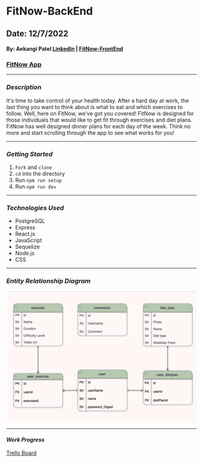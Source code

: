 # FitNow-BackEnd

## Date: 12/7/2022

#### By: Aekangi Patel [LinkedIn](https://www.linkedin.com/in/aekangipatel/) | [FitNow-FrontEnd](https://github.com/Aekangi/FitNow-FrontEnd)

### [FitNow App]()

---

### **_Description_**

It's time to take control of your health today. After a hard day at work, the last thing you want to think about is what to eat and which exercises to follow. Well, here on FitNow, we've got you covered! FitNow is designed for those individuals that would like to get fit through exercises and diet plans. FitNow has well designed dinner plans for each day of the week. Think no more and start scrolling through the app to see what works for you!

---

### **_Getting Started_**

1. `Fork` and `clone`
2. `cd` into the directory
3. Run `npm run setup`
4. Run `npm run dev`

---

### **_Technologies Used_**

- PostgreSQL
- Express
- React.js
- JavaScript
- Sequelize
- Node.js
- CSS

---

### **_Entity Relationship Diagram_**

![](assets/FitNow-ERD.png)

---

#### **_Work Progress_**

[Trello Board](https://trello.com/b/A2NWRgj5/fitnow)
